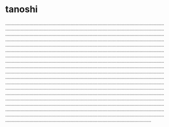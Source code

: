 # tanoshi
..........................................................................................................................................................................................................................................................................................................................................................................................................................................................................................................................................................................................................................................................................................................................................................................................................................................................................................................................................................................................................................................................................................................................................................................................................................................................................................................................................................................................................................................................................................................................................................................................................................................................................................................................................................................................................................................................................................................................................................................................................................................................................................................................................................................................................................................................................................................................................................................................................................................